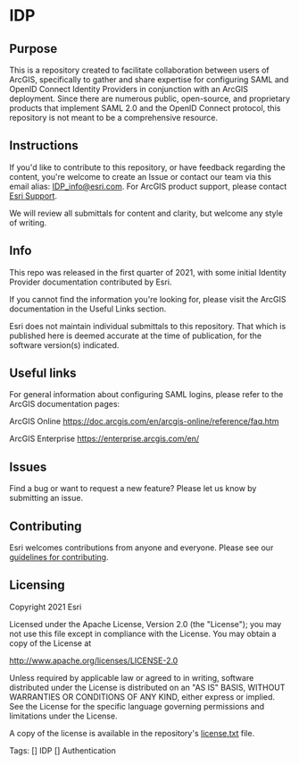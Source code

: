 # IDP

## Purpose

This is a repository created to facilitate collaboration between users of ArcGIS, specifically to gather and share expertise for configuring SAML and OpenID Connect Identity Providers in conjunction with an ArcGIS deployment. Since there are numerous public, open-source, and proprietary products that implement SAML 2.0 and the OpenID Connect protocol, this repository is not meant to be a comprehensive resource. 

## Instructions

If you'd like to contribute to this repository, or have feedback regarding the content, you're welcome to create an Issue or contact our team via this email alias:
IDP_info@esri.com. For ArcGIS product support, please contact [Esri Support](https://support.esri.com/).

We will review all submittals for content and clarity, but welcome any style of writing. 

## Info
This repo was released in the first quarter of 2021, with some initial Identity Provider documentation contributed by Esri.

If you cannot find the information you're looking for, please visit the ArcGIS documentation in the Useful Links section.

Esri does not maintain individual submittals to this repository. That which is published here is deemed accurate at the time of publication, for the software version(s) indicated.

## Useful links

For general information about configuring SAML logins, please refer to the ArcGIS documentation pages:

ArcGIS Online
https://doc.arcgis.com/en/arcgis-online/reference/faq.htm 

ArcGIS Enterprise
https://enterprise.arcgis.com/en/ 

## Issues

Find a bug or want to request a new feature?  Please let us know by submitting an issue.

## Contributing

Esri welcomes contributions from anyone and everyone. Please see our [guidelines for contributing](https://github.com/esri/contributing).

## Licensing
Copyright 2021 Esri

Licensed under the Apache License, Version 2.0 (the "License");
you may not use this file except in compliance with the License.
You may obtain a copy of the License at

   http://www.apache.org/licenses/LICENSE-2.0

Unless required by applicable law or agreed to in writing, software
distributed under the License is distributed on an "AS IS" BASIS,
WITHOUT WARRANTIES OR CONDITIONS OF ANY KIND, either express or implied.
See the License for the specific language governing permissions and
limitations under the License.

A copy of the license is available in the repository's [license.txt]( https://raw.github.com/Esri/quickstart-map-js/master/license.txt) file.

Tags:
[] IDP
[] Authentication
​​​​​​​​​​​​​​

 

















